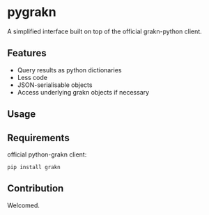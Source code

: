 # pygrakn

A simplified interface built on top of the official grakn-python client.

## Features

- Query results as python dictionaries
- Less code
- JSON-serialisable objects
- Access underlying grakn objects if necessary

## Usage

## Requirements

official python-grakn client:

`pip install grakn`

## Contribution

Welcomed.




